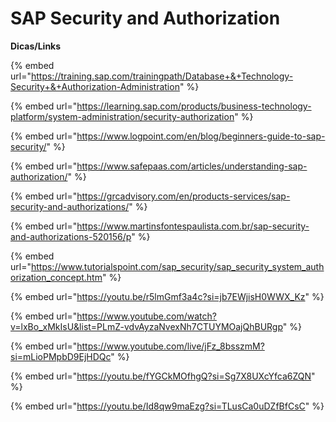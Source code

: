 # SAP Security and Authorization

**Dicas/Links**

{% embed url="https://training.sap.com/trainingpath/Database+&+Technology-Security+&+Authorization-Administration" %}

{% embed url="https://learning.sap.com/products/business-technology-platform/system-administration/security-authorization" %}

{% embed url="https://www.logpoint.com/en/blog/beginners-guide-to-sap-security/" %}

{% embed url="https://www.safepaas.com/articles/understanding-sap-authorization/" %}

{% embed url="https://grcadvisory.com/en/products-services/sap-security-and-authorizations/" %}

{% embed url="https://www.martinsfontespaulista.com.br/sap-security-and-authorizations-520156/p" %}

{% embed url="https://www.tutorialspoint.com/sap_security/sap_security_system_authorization_concept.htm" %}

{% embed url="https://youtu.be/r5lmGmf3a4c?si=jb7EWjisH0WWX_Kz" %}

{% embed url="https://www.youtube.com/watch?v=lxBo_xMkIsU&list=PLmZ-vdvAyzaNvexNh7CTUYMOajQhBURgp" %}

{% embed url="https://www.youtube.com/live/jFz_8bsszmM?si=mLioPMpbD9EjHDQc" %}

{% embed url="https://youtu.be/fYGCkMOfhgQ?si=Sg7X8UXcYfca6ZQN" %}

{% embed url="https://youtu.be/Id8qw9maEzg?si=TLusCa0uDZfBfCsC" %}

